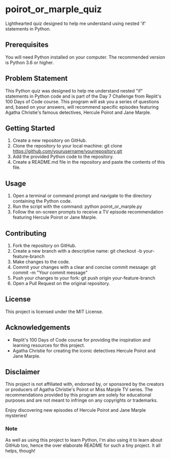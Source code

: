 # poirot_or_marple_quiz
Lighthearted quiz designed to help me understand using nested 'if' statements in Python.

## Prerequisites

You will need Python installed on your computer. The recommended version is Python 3.6 or higher.

## Problem Statement

This Python quiz was designed to help me understand nested "if" statements in Python code and is part of the Day 7 Challenge from Replit's 100 Days of Code course. This program will ask you a series of questions and, based on your answers, will recommend specific episodes featuring Agatha Christie's famous detectives, Hercule Poirot and Jane Marple.

## Getting Started

1. Create a new repository on GitHub.
2. Clone the repository to your local machine: git clone https://github.com/yourusername/yourrepository.git
3. Add the provided Python code to the repository.
4. Create a README.md file in the repository and paste the contents of this file.

## Usage

1. Open a terminal or command prompt and navigate to the directory containing the Python code.
2. Run the script with the command: python poirot_or_marple.py
3. Follow the on-screen prompts to receive a TV episode recommendation featuring Hercule Poirot or Jane Marple.

## Contributing

1. Fork the repository on GitHub.
2. Create a new branch with a descriptive name: git checkout -b your-feature-branch
3. Make changes to the code.
4. Commit your changes with a clear and concise commit message: git commit -m "Your commit message"
5. Push your changes to your fork: git push origin your-feature-branch
6. Open a Pull Request on the original repository.

## License

This project is licensed under the MIT License.

## Acknowledgements

* Replit's 100 Days of Code course for providing the inspiration and learning resources for this project.
* Agatha Christie for creating the iconic detectives Hercule Poirot and Jane Marple.

## Disclaimer

This project is not affiliated with, endorsed by, or sponsored by the creators or producers of Agatha Christie's Poirot or Miss Marple TV series. The recommendations provided by this program are solely for educational purposes and are not meant to infringe on any copyrights or trademarks.

Enjoy discovering new episodes of Hercule Poirot and Jane Marple mysteries!

### Note
As well as using this project to learn Python, I'm also using it to learn about GitHub too, hence the over elaborate README for such a tiny project. It all helps, though!
